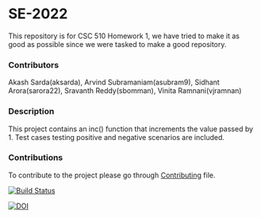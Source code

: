 # SE-2022

This repository is for CSC 510 Homework 1, we have tried to make it as good as possible since we were tasked to make a good repository.

### Contributors
Akash Sarda(aksarda), Arvind Subramaniam(asubram9), Sidhant Arora(sarora22), Sravanth Reddy(sbomman), Vinita Ramnani(vjramnan)

### Description
This project contains an inc() function that increments the value passed by 1.
Test cases testing positive and negative scenarios are included.

### Contributions
To contribute to the project please go through [Contributing](CONTRIBUTING.md) file.



[![Build Status](https://app.travis-ci.com/AkashSarda3/se-2022.svg?branch=main)](https://app.travis-ci.com/AkashSarda3/se-2022)

[![DOI](https://zenodo.org/badge/528453735.svg)](https://zenodo.org/badge/latestdoi/528453735)
